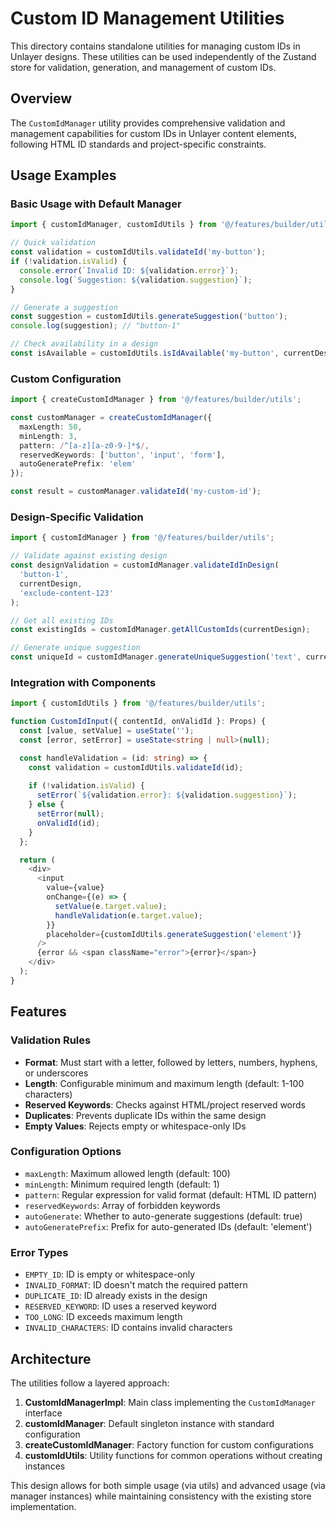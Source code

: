 # Custom ID Management Utilities

This directory contains standalone utilities for managing custom IDs in Unlayer designs. These utilities can be used independently of the Zustand store for validation, generation, and management of custom IDs.

## Overview

The `CustomIdManager` utility provides comprehensive validation and management capabilities for custom IDs in Unlayer content elements, following HTML ID standards and project-specific constraints.

## Usage Examples

### Basic Usage with Default Manager

```typescript
import { customIdManager, customIdUtils } from '@/features/builder/utils';

// Quick validation
const validation = customIdUtils.validateId('my-button');
if (!validation.isValid) {
  console.error(`Invalid ID: ${validation.error}`);
  console.log(`Suggestion: ${validation.suggestion}`);
}

// Generate a suggestion
const suggestion = customIdUtils.generateSuggestion('button');
console.log(suggestion); // "button-1"

// Check availability in a design
const isAvailable = customIdUtils.isIdAvailable('my-button', currentDesign);
```

### Custom Configuration

```typescript
import { createCustomIdManager } from '@/features/builder/utils';

const customManager = createCustomIdManager({
  maxLength: 50,
  minLength: 3,
  pattern: /^[a-z][a-z0-9-]*$/,
  reservedKeywords: ['button', 'input', 'form'],
  autoGeneratePrefix: 'elem'
});

const result = customManager.validateId('my-custom-id');
```

### Design-Specific Validation

```typescript
import { customIdManager } from '@/features/builder/utils';

// Validate against existing design
const designValidation = customIdManager.validateIdInDesign(
  'button-1', 
  currentDesign, 
  'exclude-content-123'
);

// Get all existing IDs
const existingIds = customIdManager.getAllCustomIds(currentDesign);

// Generate unique suggestion
const uniqueId = customIdManager.generateUniqueSuggestion('text', currentDesign);
```

### Integration with Components

```typescript
import { customIdUtils } from '@/features/builder/utils';

function CustomIdInput({ contentId, onValidId }: Props) {
  const [value, setValue] = useState('');
  const [error, setError] = useState<string | null>(null);

  const handleValidation = (id: string) => {
    const validation = customIdUtils.validateId(id);
    
    if (!validation.isValid) {
      setError(`${validation.error}: ${validation.suggestion}`);
    } else {
      setError(null);
      onValidId(id);
    }
  };

  return (
    <div>
      <input 
        value={value}
        onChange={(e) => {
          setValue(e.target.value);
          handleValidation(e.target.value);
        }}
        placeholder={customIdUtils.generateSuggestion('element')}
      />
      {error && <span className="error">{error}</span>}
    </div>
  );
}
```

## Features

### Validation Rules

- **Format**: Must start with a letter, followed by letters, numbers, hyphens, or underscores
- **Length**: Configurable minimum and maximum length (default: 1-100 characters)  
- **Reserved Keywords**: Checks against HTML/project reserved words
- **Duplicates**: Prevents duplicate IDs within the same design
- **Empty Values**: Rejects empty or whitespace-only IDs

### Configuration Options

- `maxLength`: Maximum allowed length (default: 100)
- `minLength`: Minimum required length (default: 1)
- `pattern`: Regular expression for valid format (default: HTML ID pattern)
- `reservedKeywords`: Array of forbidden keywords
- `autoGenerate`: Whether to auto-generate suggestions (default: true)
- `autoGeneratePrefix`: Prefix for auto-generated IDs (default: 'element')

### Error Types

- `EMPTY_ID`: ID is empty or whitespace-only
- `INVALID_FORMAT`: ID doesn't match the required pattern
- `DUPLICATE_ID`: ID already exists in the design
- `RESERVED_KEYWORD`: ID uses a reserved keyword
- `TOO_LONG`: ID exceeds maximum length
- `INVALID_CHARACTERS`: ID contains invalid characters

## Architecture

The utilities follow a layered approach:

1. **CustomIdManagerImpl**: Main class implementing the `CustomIdManager` interface
2. **customIdManager**: Default singleton instance with standard configuration  
3. **createCustomIdManager**: Factory function for custom configurations
4. **customIdUtils**: Utility functions for common operations without creating instances

This design allows for both simple usage (via utils) and advanced usage (via manager instances) while maintaining consistency with the existing store implementation.
